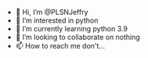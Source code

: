 - 👋 Hi, I’m @PLSNJeffry
- 👀 I’m interested in python
- 🌱 I’m currently learning python 3.9
- 💞️ I’m looking to collaborate on nothing
- 📫 How to reach me don't...

<!---
PLSNJeffry/PLSNJeffry is a ✨ special ✨ repository because its `README.md` (this file) appears on your GitHub profile.
You can click the Preview link to take a look at your changes.
--->
